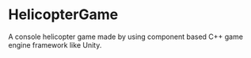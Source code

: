# HelicopterGame
A console helicopter game made by using component based C++ game engine framework like Unity.

